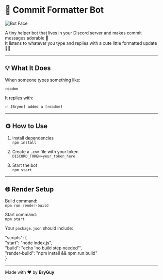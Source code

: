 # 🍼 Commit Formatter Bot

![Bot Face](./DISCORD-BOT.avif)

A tiny helper bot that lives in your Discord server and makes commit messages adorable 🧸  
It listens to whatever you type and replies with a cute little formatted update 💬✨

---

## 💡 What It Does

When someone types something like:

```
readme
```

It replies with:

```
✅ [Bryen] added a [readme]
```

---

## ⚙️ How to Use

1. Install dependencies  
   `npm install`

2. Create a `.env` file with your token  
   `DISCORD_TOKEN=your_token_here`

3. Start the bot  
   `npm start`

---

## 🌐 Render Setup

Build command:  
`npm run render-build`

Start command:  
`npm start`

Your `package.json` should include:

"scripts": {  
  "start": "node index.js",  
  "build": "echo 'no build step needed'",  
  "render-build": "npm install && npm run build"  
}

---

Made with ❤️ by **BryGuy**
